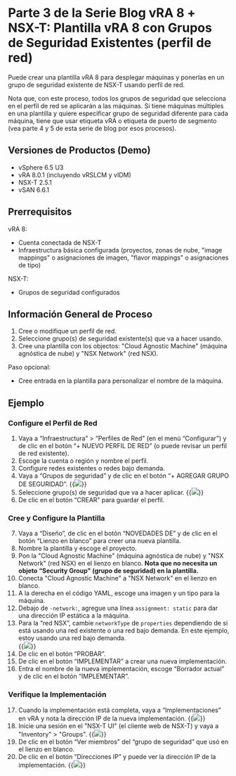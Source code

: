 # Parte 3 de la Serie Blog vRA 8 + NSX-T: Plantilla vRA 8 con Grupos de Seguridad Existentes (perfil de red)


Puede crear una plantilla vRA 8 para desplegar máquinas y ponerlas en un grupo de seguridad existente de NSX-T usando perfil de red. 

Nota que, con este proceso, todos los grupos de seguridad que selecciona en el perfil de red se aplicarán a las máquinas. Si tiene máquinas múltiples en una plantilla y quiere especificar grupo de seguridad diferente para cada máquina, tiene que usar etiqueta vRA o etiqueta de puerto de segmento (vea parte 4 y 5 de esta serie de blog por esos procesos).

## Versiones de Productos (Demo)
* vSphere 6.5 U3
* vRA 8.0.1 (incluyendo vRSLCM y vIDM)
* NSX-T 2.5.1
* vSAN 6.6.1

## Prerrequisitos
vRA 8:
* Cuenta conectada de NSX-T
* Infraestructura básica configurada (proyectos, zonas de nube, "image mappings" o asignaciones de imagen, "flavor mappings" o asignaciones de tipo)

NSX-T:
* Grupos de seguridad configurados


## Información General de Proceso 
1. Cree o modifique un perfil de red.  
2. Seleccione grupo(s) de seguridad existente(s) que va a hacer usando. 
3. Cree una plantilla con los objectos: "Cloud Agnostic Machine" (máquina agnóstica de nube) y "NSX Network" (red NSX).

Paso opcional:
* Cree entrada en la plantilla para personalizar el nombre de la máquina.


## Ejemplo

### Configure el Perfil de Red
1. Vaya a “Infraestructura” > “Perfiles de Red” (en el menú “Configurar”) y de clic en el botón “+ NUEVO PERFIL DE RED” (o puede revisar un perfil de red existente). 
2. Escoge la cuenta o región y nombre el perfil.
3. Configure redes existentes o redes bajo demanda.
4. Vaya a “Grupos de seguridad” y de clic en el botón “+ AGREGAR GRUPO DE SEGURIDAD”.
{{<image src="step4.png" linked="true">}}
5. Seleccione grupo(s) de seguridad que va a hacer aplicar.
{{<image src="step5.png" linked="true">}}
6. De clic en el botón “CREAR” para guardar el perfil.

### Cree y Configure la Plantilla
7. Vaya a “Diseño”, de clic en el botón “NOVEDADES DE” y de clic en el botón “Lienzo en blanco” para creer una nueva plantilla.
8. Nombre la plantilla y escoge el proyecto.
9. Pon la "Cloud Agnostic Machine" (máquina agnóstica de nube) y "NSX Network" (red NSX) en el lienzo en blanco. <b>Nota que no necesita un objeto “Security Group" (grupo de seguridad) en la plantilla. </b>
10. Conecta "Cloud Agnostic Machine" a "NSX Network" en el lienzo en blanco.
11. A la derecha en el código YAML, escoge una imagen y un tipo para la máquina. 
12. Debajo de `-network:`, agregue una línea `assignment: static` para dar una dirección IP estática a la máquina.
13. Para la “red NSX”, cambie `networkType` de `properties` dependiendo de si está usando una red existente o una red bajo demanda. En este ejemplo, estoy usando una red bajo demanda.  
{{<image src="step13.png" linked="true">}}
14. De clic en el botón “PROBAR”.
15. De clic en el botón “IMPLEMENTAR” a crear una nueva implementación.
16. Entra el nombre de la nueva implementación, escoge “Borrador actual” y de clic en el botón “IMPLEMENTAR”.

### Verifique la Implementación 
17. Cuando la implementación está completa, vaya a “Implementaciones” en vRA y nota la dirección IP de la nueva implementación.
{{<image src="step17.png" linked="true">}}
18. Inicie una sesión en el "NSX-T UI" (el cliente web de NSX-T) y vaya a "Inventory" > "Groups".
{{<image src="step18.png" linked="true">}}
19. De clic en el botón “Ver miembros” del “grupo de seguridad” que usó en el lienzo en blanco.
20. De clic en el botón “Direcciones IP” y puede ver la dirección IP de la implementación. 
{{<image src="step20.png" linked="true">}}
